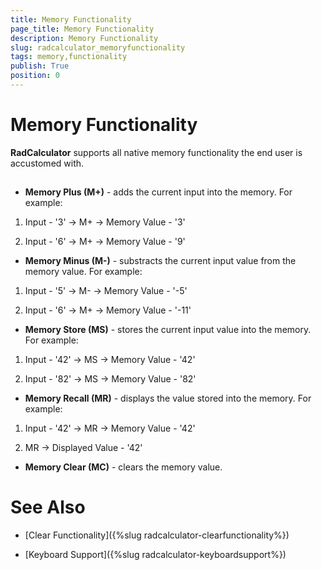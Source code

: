 ```yaml
---
title: Memory Functionality
page_title: Memory Functionality
description: Memory Functionality
slug: radcalculator_memoryfunctionality
tags: memory,functionality
publish: True
position: 0
---
```


# Memory Functionality



__RadCalculator__ supports all native memory functionality the end user is accustomed with. 
		

## 

* __Memory Plus (M+)__ - adds the current input into the memory. For example:
				  

1. Input - '3' -> M+ -> Memory Value - '3'

1. Input - '6' -> M+ -> Memory Value - '9'

* __Memory Minus (M-)__ - substracts the current input value from the memory value. For example:
				  

1. Input - '5' -> M- -> Memory Value - '-5'

1. Input - '6' -> M+ -> Memory Value - '-11'

* __Memory Store (MS)__ - stores the current input value into the memory. For example:
				  

1. Input - '42' -> MS -> Memory Value - '42'

1. Input - '82' -> MS -> Memory Value - '82'

* __Memory Recall (MR)__ - displays the value stored into the memory. For example:
				  

1. Input - '42' -> MR -> Memory Value - '42'

1.  MR -> Displayed Value - '42'

* __Memory Clear (MC)__ - clears the memory value.
			  

# See Also

 * [Clear Functionality]({%slug radcalculator-clearfunctionality%})

 * [Keyboard Support]({%slug radcalculator-keyboardsupport%})
